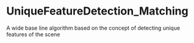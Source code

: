 # UniqueFeatureDetection_Matching
A wide base line algorithm based on the concept of detecting unique features of the scene

